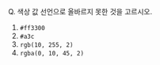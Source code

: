 Q. 색상 값 선언으로 올바르지 못한 것을 고르시오.

1. ```#ff3300```
2. ```#a3c```
3. ```rgb(10, 255, 2)```
4. ```rgba(0, 10, 45, 2)```